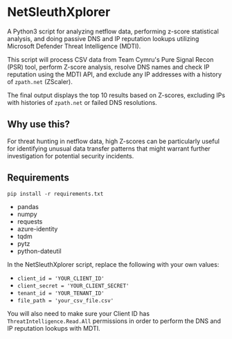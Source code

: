 # NetSleuthXplorer
A Python3 script for analyzing netflow data, performing z-score statistical analysis, and doing passive DNS and IP reputation lookups utilizing Microsoft Defender Threat Intelligence (MDTI).

This script will process CSV data from Team Cymru's Pure Signal Recon (PSR) tool, perform Z-score analysis, 
resolve DNS names and check IP reputation using the MDTI API, and exclude any IP addresses with a history of `zpath.net` (ZScaler).

The final output displays the top 10 results based on Z-scores, excluding IPs with histories of `zpath.net` or failed DNS resolutions.

## Why use this?
For threat hunting in netflow data, high Z-scores can be particularly useful for identifying unusual data transfer patterns that 
might warrant further investigation for potential security incidents.

## Requirements
`pip install -r requirements.txt`

- pandas
- numpy
- requests
- azure-identity
- tqdm
- pytz
- python-dateutil

In the NetSleuthXplorer script, replace the following with your own values:

- `client_id = 'YOUR_CLIENT_ID'`
- `client_secret = 'YOUR_CLIENT_SECRET'`
- `tenant_id = 'YOUR_TENANT_ID'`
- `file_path = 'your_csv_file.csv'`

You will also need to make sure your Client ID has `ThreatIntelligence.Read.All` permissions in order to perform the DNS and IP reputation lookups with MDTI.
